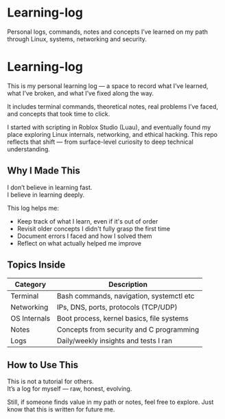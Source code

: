 # Learning-log
Personal logs, commands, notes and concepts I’ve learned on my path through Linux, systems, networking and security.

# Learning-log

This is my personal learning log — a space to record what I’ve learned, what I’ve broken, and what I’ve fixed along the way.

It includes terminal commands, theoretical notes, real problems I’ve faced, and concepts that took time to click.

I started with scripting in Roblox Studio (Luau), and eventually found my place exploring Linux internals, networking, and ethical hacking. This repo reflects that shift — from surface-level curiosity to deep technical understanding.

## Why I Made This

I don’t believe in learning fast.  
I believe in learning deeply.

This log helps me:
- Keep track of what I learn, even if it's out of order
- Revisit older concepts I didn't fully grasp the first time
- Document errors I faced and how I solved them
- Reflect on what actually helped me improve

## Topics Inside

| Category       | Description                              |
|----------------|------------------------------------------|
| Terminal       | Bash commands, navigation, systemctl etc |
| Networking     | IPs, DNS, ports, protocols (TCP/UDP)     |
| OS Internals   | Boot process, kernel basics, file systems|
| Notes          | Concepts from security and C programming |
| Logs           | Daily/weekly insights and tests I ran    |

## How to Use This

This is not a tutorial for others.  
It’s a log for myself — raw, honest, evolving.

Still, if someone finds value in my path or notes, feel free to explore. Just know that this is written for future me.

